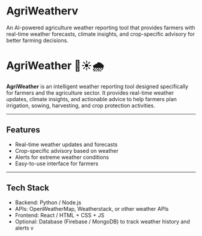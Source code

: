 # AgriWeatherv
An AI-powered agriculture weather reporting tool that provides farmers with real-time weather forecasts, climate insights, and crop-specific advisory for better farming decisions.
# AgriWeather 🌾☀️🌧️

**AgriWeather** is an intelligent weather reporting tool designed specifically for farmers and the agriculture sector. It provides real-time weather updates, climate insights, and actionable advice to help farmers plan irrigation, sowing, harvesting, and crop protection activities.

---

## Features
- Real-time weather updates and forecasts
- Crop-specific advisory based on weather
- Alerts for extreme weather conditions
- Easy-to-use interface for farmers

---

## Tech Stack
- Backend: Python / Node.js
- APIs: OpenWeatherMap, Weatherstack, or other weather APIs
- Frontend: React / HTML + CSS + JS
- Optional: Database (Firebase / MongoDB) to track weather history and alerts
v
